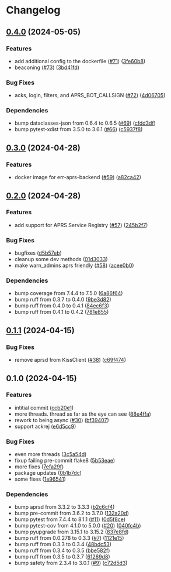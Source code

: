 # Changelog

## [0.4.0](https://github.com/andrewthetechie/err-aprs-backend/compare/v0.3.0...v0.4.0) (2024-05-05)


### Features

* add additional config to the dockerfile ([#71](https://github.com/andrewthetechie/err-aprs-backend/issues/71)) ([3fe60b8](https://github.com/andrewthetechie/err-aprs-backend/commit/3fe60b8309b5fee0015f557c2109cae76e6a56aa))
* beaconing ([#73](https://github.com/andrewthetechie/err-aprs-backend/issues/73)) ([3bd41fd](https://github.com/andrewthetechie/err-aprs-backend/commit/3bd41fd5122cf3c5c28fee5687ebcbb10282a774))


### Bug Fixes

* acks, login, filters, and APRS_BOT_CALLSIGN ([#72](https://github.com/andrewthetechie/err-aprs-backend/issues/72)) ([4d06705](https://github.com/andrewthetechie/err-aprs-backend/commit/4d06705b9a9e5f1a43bc4f89e1172125f4520b65))


### Dependencies

* bump dataclasses-json from 0.6.4 to 0.6.5 ([#69](https://github.com/andrewthetechie/err-aprs-backend/issues/69)) ([cfdd3df](https://github.com/andrewthetechie/err-aprs-backend/commit/cfdd3df55a9c0a9140c64a0ba664b14b5497085a))
* bump pytest-xdist from 3.5.0 to 3.6.1 ([#66](https://github.com/andrewthetechie/err-aprs-backend/issues/66)) ([c5937f8](https://github.com/andrewthetechie/err-aprs-backend/commit/c5937f82f8281623271e69f5d31979b60c3a4e0f))

## [0.3.0](https://github.com/andrewthetechie/err-aprs-backend/compare/v0.2.0...v0.3.0) (2024-04-28)


### Features

* docker image for err-aprs-backend ([#59](https://github.com/andrewthetechie/err-aprs-backend/issues/59)) ([a82ca42](https://github.com/andrewthetechie/err-aprs-backend/commit/a82ca425439291b06e9ae0d62162f5fcbe6ec1d1))

## [0.2.0](https://github.com/andrewthetechie/err-aprs-backend/compare/v0.1.1...v0.2.0) (2024-04-28)


### Features

* add support for APRS Service Registry ([#57](https://github.com/andrewthetechie/err-aprs-backend/issues/57)) ([245b2f7](https://github.com/andrewthetechie/err-aprs-backend/commit/245b2f7d3c17e261d8e1d36cd6dd281ef83f2de5))


### Bug Fixes

* bugfixes ([d5b57eb](https://github.com/andrewthetechie/err-aprs-backend/commit/d5b57eb923bd3e003f7e654254ed955cd2439952))
* cleanup some dev methods ([01d3033](https://github.com/andrewthetechie/err-aprs-backend/commit/01d3033e0e918924702dfbf2d95c7271078a1cd3))
* make warn_admins aprs friendly ([#58](https://github.com/andrewthetechie/err-aprs-backend/issues/58)) ([acee0b0](https://github.com/andrewthetechie/err-aprs-backend/commit/acee0b0f703b218bf9663f63858015452023711e))


### Dependencies

* bump coverage from 7.4.4 to 7.5.0 ([6a86f64](https://github.com/andrewthetechie/err-aprs-backend/commit/6a86f64cd056593cd9d35c35f0822a62c28916a3))
* bump ruff from 0.3.7 to 0.4.0 ([9be3d82](https://github.com/andrewthetechie/err-aprs-backend/commit/9be3d8212f00e30f7f78688ecf65f2c86f8f31fe))
* bump ruff from 0.4.0 to 0.4.1 ([84ec6f3](https://github.com/andrewthetechie/err-aprs-backend/commit/84ec6f35935cf78e9f86279289508d4dcbe26124))
* bump ruff from 0.4.1 to 0.4.2 ([781e855](https://github.com/andrewthetechie/err-aprs-backend/commit/781e855fa042d1f5ad5274a28c87d56d3c230f20))

## [0.1.1](https://github.com/andrewthetechie/err-aprs-backend/compare/v0.1.0...v0.1.1) (2024-04-15)


### Bug Fixes

* remove aprsd from KissClient ([#38](https://github.com/andrewthetechie/err-aprs-backend/issues/38)) ([c69f474](https://github.com/andrewthetechie/err-aprs-backend/commit/c69f47464c29f25f91ae84790f3c56aca138911b))

## 0.1.0 (2024-04-15)


### Features

* intitial commit ([ccb20e1](https://github.com/andrewthetechie/err-aprs-backend/commit/ccb20e169df2fa11ca8ac3114ec702c0d03775ff))
* more threads. thread as far as the eye can see ([88e4ffa](https://github.com/andrewthetechie/err-aprs-backend/commit/88e4ffa17dfaa1436843b7471afd74a6a836bf3c))
* rework to being async ([#30](https://github.com/andrewthetechie/err-aprs-backend/issues/30)) ([bf39407](https://github.com/andrewthetechie/err-aprs-backend/commit/bf39407054d97464556566cb4f2afc8f85f4658d))
* support ackrej ([e6d5cc9](https://github.com/andrewthetechie/err-aprs-backend/commit/e6d5cc9bfca8f16cdd6adb04ea9ee21bbc94be22))


### Bug Fixes

* even more threads ([3c5a54d](https://github.com/andrewthetechie/err-aprs-backend/commit/3c5a54d865542304a48dd261e6f77e26c7526765))
* fixup failing pre-commit flake8 ([5b53eae](https://github.com/andrewthetechie/err-aprs-backend/commit/5b53eaeffa03e27257b853157e36192ca7f02547))
* more fixes ([7efa29f](https://github.com/andrewthetechie/err-aprs-backend/commit/7efa29f1677143f85915031f693f8d919bfbd9ed))
* package updates ([0b1b7dc](https://github.com/andrewthetechie/err-aprs-backend/commit/0b1b7dcb8d05ef171bf03418182145e9a71a2eaa))
* some fixes ([1e96541](https://github.com/andrewthetechie/err-aprs-backend/commit/1e965411aea59c1e255eb42bd24c75cbdc6c53e8))


### Dependencies

* bump aprsd from 3.3.2 to 3.3.3 ([b2c6cf4](https://github.com/andrewthetechie/err-aprs-backend/commit/b2c6cf4d74d19211195afccd0dd29c30c1a73d8f))
* bump pre-commit from 3.6.2 to 3.7.0 ([132a20d](https://github.com/andrewthetechie/err-aprs-backend/commit/132a20d63602a85d60d5d63e8d4c9bcac8767fb0))
* bump pytest from 7.4.4 to 8.1.1 ([#11](https://github.com/andrewthetechie/err-aprs-backend/issues/11)) ([0d5f8ce](https://github.com/andrewthetechie/err-aprs-backend/commit/0d5f8ce6506b4ba2cc8a44485f270ed13f58dc4f))
* bump pytest-cov from 4.1.0 to 5.0.0 ([#20](https://github.com/andrewthetechie/err-aprs-backend/issues/20)) ([040fc4b](https://github.com/andrewthetechie/err-aprs-backend/commit/040fc4b0f807b694060c2602a0db6d71117ee841))
* bump pyupgrade from 3.15.1 to 3.15.2 ([837e8fd](https://github.com/andrewthetechie/err-aprs-backend/commit/837e8fd086e8cc9a48d53dc742263c648518c7aa))
* bump ruff from 0.0.278 to 0.3.3 ([#7](https://github.com/andrewthetechie/err-aprs-backend/issues/7)) ([1121e15](https://github.com/andrewthetechie/err-aprs-backend/commit/1121e15619b07ac54c8d61c3c4a36e8cc2ce2533))
* bump ruff from 0.3.3 to 0.3.4 ([48bdc53](https://github.com/andrewthetechie/err-aprs-backend/commit/48bdc53cad9ec4a128725ac71164623271553ac0))
* bump ruff from 0.3.4 to 0.3.5 ([bbe582f](https://github.com/andrewthetechie/err-aprs-backend/commit/bbe582f49fe2fe1371134736d4cd92377134edc5))
* bump ruff from 0.3.5 to 0.3.7 ([61269d8](https://github.com/andrewthetechie/err-aprs-backend/commit/61269d8bb4f5ccb8314578e4a3cedd9cfbbe6dfa))
* bump safety from 2.3.4 to 3.0.1 ([#9](https://github.com/andrewthetechie/err-aprs-backend/issues/9)) ([c72d5d3](https://github.com/andrewthetechie/err-aprs-backend/commit/c72d5d3d924b4adea2065842c36d24e9ba3de9f3))
